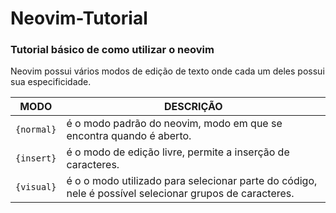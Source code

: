 # Neovim-Tutorial
### Tutorial básico de como utilizar o neovim
Neovim possui vários modos de edição de texto onde cada um deles possui sua especificidade.

MODO | DESCRIÇÃO
-----|-----------
`{normal}`| é o modo padrão do neovim, modo em que se encontra quando é aberto.
`{insert}`| é o modo de edição livre, permite a inserção de caracteres.
`{visual}`| é o o modo utilizado para selecionar parte do código, nele é possível selecionar grupos de caracteres.
